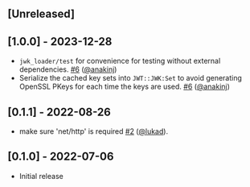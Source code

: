 ## [Unreleased]

## [1.0.0] - 2023-12-28

- `jwk_loader/test` for convenience for testing without external dependencies. [#6](https://github.com/anakinj/jwk-loader/pull/6) ([@anakinj](https://github.com/anakinj))
- Serialize the cached key sets into `JWT::JWK:Set` to avoid generating OpenSSL PKeys for each time the keys are used. [#6](https://github.com/anakinj/jwk-loader/pull/6) ([@anakinj](https://github.com/anakinj))

## [0.1.1] - 2022-08-26

- make sure 'net/http' is required [#2](https://github.com/anakinj/jwk-loader/pull/2) ([@lukad](https://github.com/lukad)).

## [0.1.0] - 2022-07-06

- Initial release
